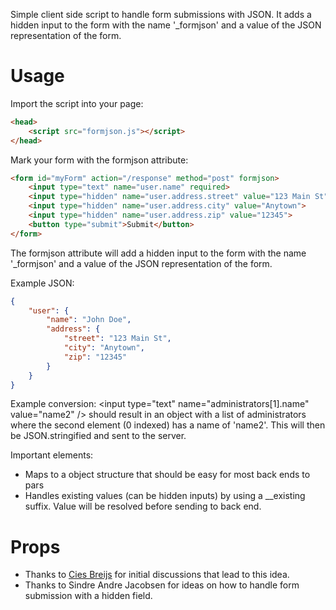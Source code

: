 Simple client side script to handle form submissions with JSON. It adds a hidden input to the form with the name
'_formjson' and a value of the JSON representation of the form.

# Usage

Import the script into your page:
```html
<head>
    <script src="formjson.js"></script>
</head>
```

Mark your form with the formjson attribute:
```html
<form id="myForm" action="/response" method="post" formjson>
    <input type="text" name="user.name" required>
    <input type="hidden" name="user.address.street" value="123 Main St">
    <input type="hidden" name="user.address.city" value="Anytown">
    <input type="hidden" name="user.address.zip" value="12345">
    <button type="submit">Submit</button>
</form>
```

The formjson attribute will add a hidden input to the form with the name '_formjson' and a value of the JSON representation of the form.

Example JSON:
```json
{
    "user": {
        "name": "John Doe",
        "address": {
            "street": "123 Main St",
            "city": "Anytown",
            "zip": "12345"
        }
    }
}
```

Example conversion:
&lt;input type="text" name="administrators[1].name" value="name2" /&gt; should result in an object with a list
of administrators where the second element (0 indexed) has a name of 'name2'. This will then be JSON.stringified and
sent to the server.

Important elements:

- Maps to a object structure that should be easy for most back ends to pars
- Handles existing values (can be hidden inputs) by using a __existing suffix. Value will be resolved before sending to
  back end.

# Props
- Thanks to [Cies Breijs](https://github.com/cies) for initial discussions that lead to this idea.
- Thanks to Sindre Andre Jacobsen for ideas on how to handle form submission with a hidden field.
